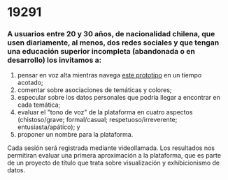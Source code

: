 # 19291

### A usuarios entre 20 y 30 años, de nacionalidad chilena, que usen diariamente, al menos, dos redes sociales y que tengan una educación superior incompleta (abandonada o en desarrollo) los invitamos a:

1. pensar en voz alta mientras navega [este prototipo](https://bachiloglu.github.io/titulo//) en un tiempo acotado;
2. comentar sobre asociaciones de temáticas y colores;
3. especular sobre los datos personales que podría llegar a encontrar en cada temática;
4. evaluar el "tono de voz" de la plataforma en cuatro aspectos (chistoso/grave; formal/casual; respetuoso/irreverente; entusiasta/apático); y
5. proponer un nombre para la plataforma.

Cada sesión será registrada mediante videollamada. Los resultados nos permitiran evaluar una primera aproximación a la plataforma, que es parte de un proyecto de título que trata sobre visualización y exhibicionismo de datos.
